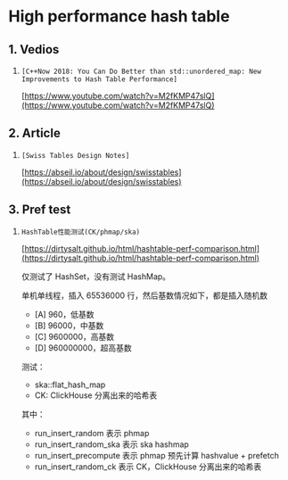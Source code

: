 # High performance hash table

## 1. Vedios

1. `[C++Now 2018: You Can Do Better than std::unordered_map: New Improvements to Hash Table Performance]`

    [https://www.youtube.com/watch?v=M2fKMP47slQ](https://www.youtube.com/watch?v=M2fKMP47slQ)

## 2. Article

1. `[Swiss Tables Design Notes]`

    [https://abseil.io/about/design/swisstables](https://abseil.io/about/design/swisstables)

## 3. Pref test

1. `HashTable性能测试(CK/phmap/ska)`

    [https://dirtysalt.github.io/html/hashtable-perf-comparison.html](https://dirtysalt.github.io/html/hashtable-perf-comparison.html)

    仅测试了 HashSet，没有测试 HashMap。

    单机单线程，插入 65536000 行，然后基数情况如下，都是插入随机数

    * [A] 960，低基数
    * [B] 96000，中基数
    * [C] 9600000，高基数
    * [D] 960000000，超高基数

    测试：

    * ska::flat_hash_map
    * CK: ClickHouse 分离出来的哈希表

    其中：

    * run_insert_random 表示 phmap
    * run_insert_random_ska 表示 ska hashmap
    * run_insert_precompute 表示 phmap 预先计算 hashvalue + prefetch
    * run_insert_random_ck 表示 CK，ClickHouse 分离出来的哈希表
